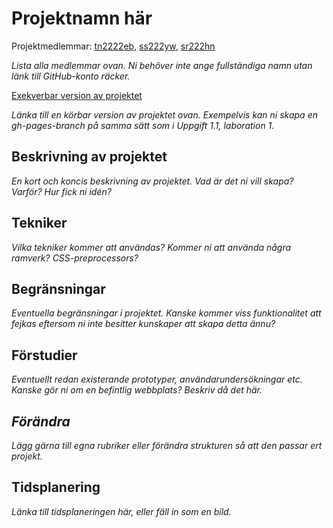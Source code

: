 
# Projektnamn här
Projektmedlemmar: 
[tn2222eb](https://github.com/tn222eb), [ss222yw](https://github.com/ss222yw), [sr222hn](https://github.com/sr222hn)

*Lista alla medlemmar ovan. Ni behöver inte ange fullständiga namn utan länk till GitHub-konto räcker.*

[Exekverbar version av projektet](https://github.com/tn222eb/ProjektskelettHT13)

*Länka till en körbar version av projektet ovan. Exempelvis kan ni skapa en gh-pages-branch på samma sätt som i Uppgift 1.1, laboration 1.*

## Beskrivning av projektet
*En kort och koncis beskrivning av projektet. Vad är det ni vill skapa? Varför? Hur fick ni idén?*

## Tekniker
*Vilka tekniker kommer att användas? Kommer ni att använda några ramverk? CSS-preprocessors?*

## Begränsningar
*Eventuella begränsningar i projektet. Kanske kommer viss funktionalitet att fejkas eftersom ni inte besitter kunskaper att skapa detta ännu?*

## Förstudier
*Eventuellt redan existerande prototyper, användarundersökningar etc. Kanske gör ni om en befintlig webbplats? Beskriv då det här.*

## *Förändra*
*Lägg gärna till egna rubriker eller förändra strukturen så att den passar ert projekt.*

## Tidsplanering
*Länka till tidsplaneringen här, eller fäll in som en bild.*

